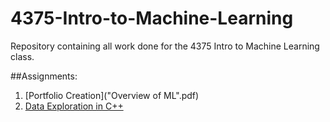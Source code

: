 # 4375-Intro-to-Machine-Learning
Repository containing all work done for the 4375 Intro to Machine Learning class. 

##Assignments:

1) [Portfolio Creation]("Overview of ML".pdf)
2) [Data Exploration in C++]("Project_1_Data_Exploration_Report")
